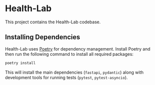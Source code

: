 # Health-Lab

This project contains the Health-Lab codebase.

## Installing Dependencies

Health-Lab uses [Poetry](https://python-poetry.org/) for dependency management. Install Poetry and then run the following command to install all required packages:

```bash
poetry install
```

This will install the main dependencies (`fastapi`, `pydantic`) along with development tools for running tests (`pytest`, `pytest-asyncio`).

